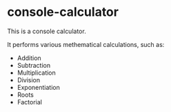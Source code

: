 # console-calculator

This is a console calculator.

It performs various methematical calculations, such as:

* Addition
* Subtraction
* Multiplication
* Division
* Exponentiation
* Roots
* Factorial
